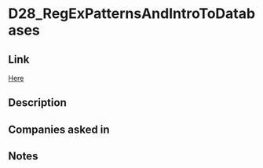 # D28_RegExPatternsAndIntroToDatabases

## Link

[Here](https://www.hackerrank.com/challenges/30-regex-patterns)

## Description

## Companies asked in

## Notes